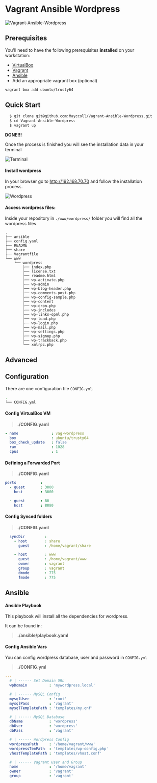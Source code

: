 # Vagrant Ansible Wordpress

![Vagrant-Ansible-Wordpress](http://i.imgur.com/qMKdgE4.png)

## Prerequisites

You'll need to have the following prerequisites **installed** on your workstation:

* [VirtualBox](https://www.virtualbox.org/)
* [Vagrant](http://www.vagrantup.com/)
* [Ansible](http://www.ansibleworks.com)
* Add an appropriate vagrant box (optional)
```bash
vagrant box add ubuntu/trusty64
```

## Quick Start


```bash
  $ git clone git@github.com:Mayccoll/Vagrant-Ansible-Wordpress.git
  $ cd Vagrant-Ansible-Wordpress
  $ vagrant up
```

**DONE!!!**

Once the process is finished you will see the installation data in your terminal

![Terminal](http://i.imgur.com/CFPQ59Y.png)

#### Install wordpress

In your browser go to http://192.168.70.70 and follow the installation process.

![Wordpress](http://i.imgur.com/EiatoRN.png)


#### Access wordpress files:

Inside your repository in ```./www/wordpress/``` folder you will find all the wordpress files

```
.
├── ansible
├── config.yaml
├── README
├── share
├── Vagrantfile
└── www
    └── wordpress
        ├── index.php
        ├── license.txt
        ├── readme.html
        ├── wp-activate.php
        ├── wp-admin
        ├── wp-blog-header.php
        ├── wp-comments-post.php
        ├── wp-config-sample.php
        ├── wp-content
        ├── wp-cron.php
        ├── wp-includes
        ├── wp-links-opml.php
        ├── wp-load.php
        ├── wp-login.php
        ├── wp-mail.php
        ├── wp-settings.php
        ├── wp-signup.php
        ├── wp-trackback.php
        └── xmlrpc.php

```
## Advanced

## Configuration

There are one configuration file ```CONFIG.yml```.

```bash
.
└── CONFIG.yml

```

#### Config VirtualBox VM

  > **./CONFIG.yaml**

```yaml
- name               : vag-wordpress
  box                : ubuntu/trusty64
  box_check_update   : false
  ram                : 1028
  cpus               : 1
```

#### Defining a Forwarded Port

  > **./CONFIG.yaml**

```yaml
ports           :
  - guest       : 3000
    host        : 3000

  - guest       : 80
    host        : 8080
```

#### Config Synced folders

  > **./CONFIG.yaml**

```yaml
  syncDir         :
    - host        : share
      guest       : /home/vagrant/share

    - host        : www
      guest       : /home/vagrant/www
      owner       : vagrant
      group       : vagrant
      dmode       : 775
      fmode       : 775
```


## Ansible


#### Ansible Playbook

This playbook will install all the dependencies for wordpress.

It can be found in:

  > **./ansible/playbook.yaml**

#### Config Ansible Vars

You can config wordpress database, user and password in ```CONFIG.yml```
  > **./CONFIG.yml**


```yaml
---
  # | ······ Set Domain URL
  wpDomain          : 'mywordpress.local'

  # | ······ MySQL Config
  mysqlUser         : 'root'
  mysqlPass         : 'vagrant'
  mysqlTemplatePath : 'templates/my.cnf'

  # | ······ MySQL Database
  dbName            : 'wordpress'
  dbUser            : 'wordpress'
  dbPass            : 'vagrant'

  # | ······ Wordpress Config
  wordpressPath     : '/home/vagrant/www'
  wordpressTemPath  : 'templates/wp-config.php'
  vhostTemplatePath : 'templates/vhost.conf'

  # | ······ Vagrant User and Group
  home              : '/home/vagrant'
  owner             : 'vagrant'
  group             : 'vagrant'

```
